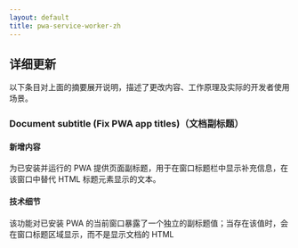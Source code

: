 ```yaml
---
layout: default
title: pwa-service-worker-zh
---
```


## 详细更新

以下条目对上面的摘要展开说明，描述了更改内容、工作原理及实际的开发者使用场景。

### Document subtitle (Fix PWA app titles)（文档副标题）

#### 新增内容
为已安装并运行的 PWA 提供页面副标题，用于在窗口标题栏中显示补充信息，在该窗口中替代 HTML 标题元素显示的文本。

#### 技术细节
该功能对已安装 PWA 的当前窗口暴露了一个独立的副标题值；当存在该值时，会在窗口标题区域显示，而不是显示文档的 HTML <title>。有关实现和互操作性说明，请参阅链接的规范和跟踪 bug。

#### 适用场景
- 在 PWA 窗口标题中显示上下文状态或视图名称（例如，“Inbox — Work”），而无需修改用于标签页的文档标题。
- 提高清晰度以支持多窗口 PWA，其中每个窗口代表不同内容或用户上下文。

#### 参考资料
- 跟踪 bug #1351682: https://issues.chromium.org/issues/1351682
- ChromeStatus.com 条目: https://chromestatus.com/feature/5168096826884096
- 规范: https://github.com/whatwg/html/compare/main...diekus:html:main

### User link capturing on PWAs（PWA 上的用户链接捕获）

#### 新增内容
可以由已安装 Web 应用处理的链接将自动定向到该应用，从而简化浏览器与已安装体验之间的导航，更贴合用户预期。

#### 技术细节
当用户点击一个可由已安装 Web 应用处理的导航链接时，Chrome 会在已安装的应用中打开该链接，而不是将导航限制在浏览器中。有关资格标准和行为详细信息，请参阅开发者文档和 ChromeStatus 条目。

#### 适用场景
- 确保来自网页的深度链接在已安装的应用中打开，以实现更紧密的集成用户流。
- 在浏览器上下文与应用上下文之间移动时减少用户摩擦，提高 PWA 的保留和参与度。

#### 参考资料
- 开发者文档: https://docs.google.com/document/d/e/2PACX-1vSqYzAmiLr-58OgSWBITtAAu6_2XUpjjNEdMvc6IdZn9DjQCeVrE0SKViumyly0cpryxAONMq62zwHw/pub
- ChromeStatus.com 条目: https://chromestatus.com/feature/5194343954776064
